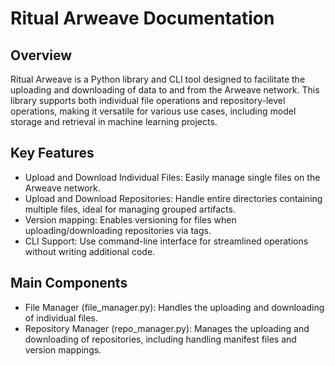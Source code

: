 # Ritual Arweave Documentation
## Overview
Ritual Arweave is a Python library and CLI tool designed to facilitate the uploading and downloading of data to and from the Arweave network. This library supports both individual file operations and repository-level operations, making it versatile for various use cases, including model storage and retrieval in machine learning projects.

## Key Features
- Upload and Download Individual Files: Easily manage single files on the Arweave network.
- Upload and Download Repositories: Handle entire directories containing multiple files, ideal for managing grouped artifacts.
- Version mapping: Enables versioning for files when uploading/downloading repositories via tags.
- CLI Support: Use command-line interface for streamlined operations without writing additional code.

## Main Components
- File Manager (file_manager.py): Handles the uploading and downloading of individual files.
- Repository Manager (repo_manager.py): Manages the uploading and downloading of repositories, including handling manifest files and version mappings.